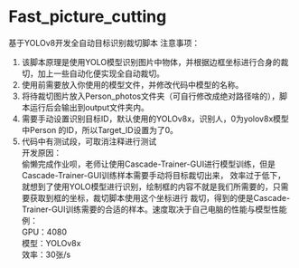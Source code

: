 # Fast_picture_cutting
 基于YOLOv8开发全自动目标识别裁切脚本
 注意事项：  
1. 该脚本原理是使用YOLO模型识别图片中物体，并根据边框坐标进行合身的裁切，加上一些自动化便实现全自动裁切。
2. 使用前需要放入你使用的模型文件，并修改代码中模型的名称。  
3. 将待裁切图片放入Person_photos文件夹（可自行修改成绝对路径啥的），脚本运行后会输出到output文件夹内。
4. 需要手动设置识别目标ID，默认使用的YOLOv8x，识别人，0为yolov8x模型中Person 的ID，所以Target_ID设置为了0。
5. 代码中有测试段，可取消注释进行测试  
 开发原因：  
   偷懒完成作业呗，老师让使用Cascade-Trainer-GUI进行模型训练，但是Cascade-Trainer-GUI训练样本需要手动将目标裁切出来，
效率过于低下，就想到了使用YOLO模型进行识别，绘制框的内容不就是我们所需要的，只需要获取到框的坐标，裁切脚本使用这个坐标进行
裁切，得到的便是Cascade-Trainer-GUI训练需要的合适的样本。速度取决于自己电脑的性能与模型性能  
例：  
GPU：4080  
模型：YOLOv8x  
效率：30张/s
